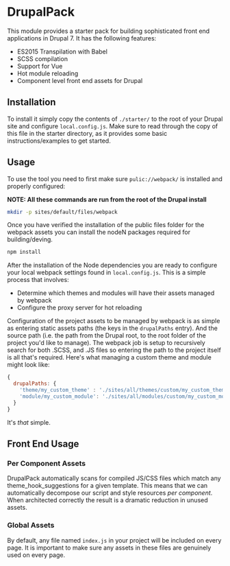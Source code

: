 # DrupalPack

This module provides a starter pack for building sophisticated front end applications in Drupal 7. It has 
the following features:

* ES2015 Transpilation with Babel
* SCSS compilation
* Support for Vue 
* Hot module reloading
* Component level front end assets for Drupal

## Installation

To install it simply copy the contents of `./starter/` to the root of your Drupal site and configure
`local.config.js`. Make sure to read through the copy of this file in the starter directory, as it provides
some basic instructions/examples to get started.

## Usage

To use the tool you need to first make sure  `pulic://webpack/` is installed and properly configured:

**NOTE: All these commands are run from the root of the Drupal install**

```bash
mkdir -p sites/default/files/webpack
```
Once you have verified the installation of the public files folder for the webpack assets you can install the nodeN
packages required for building/deving.

```bash
npm install
```

After the installation of the Node dependencies you are ready to configure your local webpack settings found in
`local.config.js`. This is a simple process that involves:

* Determine which themes and modules will have their assets managed by webpack
* Configure the proxy server for hot reloading

Configuration of the project assets to be managed by webpack is as simple as entering static assets paths
(the keys in the `drupalPaths` entry). And the source path (i.e. the path from the Drupal root, to the root folder
of the project you'd like to manage). The webpack job is setup to recursively search for both .SCSS, and .JS files
so entering the path to the project itself is all that's required. Here's what managing a custom theme and module
might look like:

```javascript
{
  drupalPaths: {
    'theme/my_custom_theme' : './sites/all/themes/custom/my_custom_theme',
    'module/my_custom_module': './sites/all/modules/custom/my_custom_module'
  }
}
```

It's *that* simple.

## Front End Usage

### Per Component Assets
DrupalPack automatically scans for compiled JS/CSS files which match any theme_hook_suggestions for a given template.
This means that we can automatically decompose our script and style resources *per component*. When architected correctly
the result is a dramatic reduction in unused assets.

### Global Assets
By default, any file named `index.js` in your project will be included on every page. It is important to make sure
any assets in these files are genuinely used on every page.